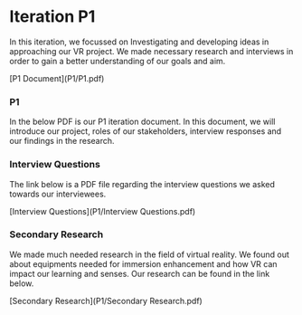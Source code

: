 # Iteration P1
<p>In this iteration, we focussed on Investigating and developing ideas in approaching our VR project. We made necessary research and interviews in order to gain a better understanding of our goals and aim. </P>[P1 Document](P1/P1.pdf)

### P1
<p> In the below PDF is our P1 iteration document. In this document, we will introduce our project, roles of our stakeholders, interview responses and our findings in the research. </P>

### Interview Questions
<p> The link below is a PDF file regarding the interview questions we asked towards our interviewees. </p>[Interview Questions](P1/Interview Questions.pdf)

### Secondary Research
<p> We made much needed research in the field of virtual reality. We found out about equipments needed for immersion enhancement and how VR can impact our learning and senses. Our research can be found in the link below.</p>[Secondary Research](P1/Secondary Research.pdf)

